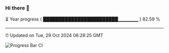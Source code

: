 ### Hi there 👋

⏳ Year progress { ████████████████████████▁▁▁▁▁▁ } 82.59 %

---

⏰ Updated on Tue, 29 Oct 2024 06:28:25 GMT

![Progress Bar CI](https://github.com/liununu/liununu/workflows/Progress%20Bar%20CI/badge.svg)
